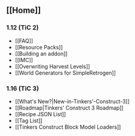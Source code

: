 ## [[Home]]

### 1.12 (TiC 2)
* [[FAQ]]
* [[Resource Packs]]
* [[Building an addon]]
* [[IMC]]
* [[Overwriting Harvest Levels]]
* [[World Generators for SimpleRetrogen]]

### 1.16 (TiC 3)
* [[What's New?|New-in-Tinkers'-Construct-3]]
* [[Roadmap|Tinkers' Construct 3 Roadmap]]
* [[Recipe JSON List]]
* [[Tag List]]
* [[Tinkers Construct Block Model Loaders]]